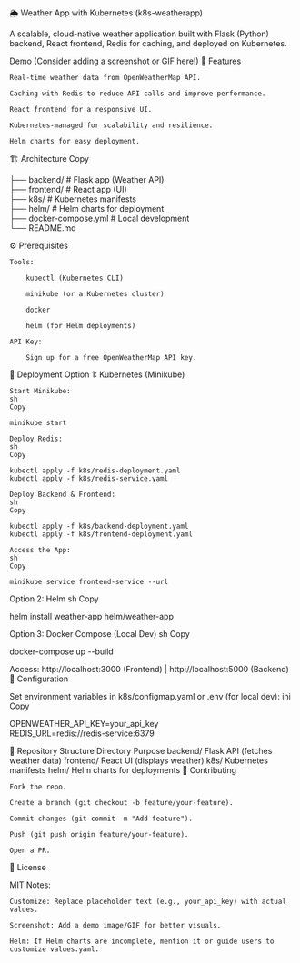 🌦️ Weather App with Kubernetes (k8s-weatherapp)

A scalable, cloud-native weather application built with Flask (Python) backend, React frontend, Redis for caching, and deployed on Kubernetes.

Demo (Consider adding a screenshot or GIF here!)
📌 Features

    Real-time weather data from OpenWeatherMap API.

    Caching with Redis to reduce API calls and improve performance.

    React frontend for a responsive UI.

    Kubernetes-managed for scalability and resilience.

    Helm charts for easy deployment.

🏗️ Architecture
Copy

├── backend/           # Flask app (Weather API)  
├── frontend/          # React app (UI)  
├── k8s/               # Kubernetes manifests  
├── helm/              # Helm charts for deployment  
├── docker-compose.yml # Local development  
└── README.md  

⚙️ Prerequisites

    Tools:

        kubectl (Kubernetes CLI)

        minikube (or a Kubernetes cluster)

        docker

        helm (for Helm deployments)

    API Key:

        Sign up for a free OpenWeatherMap API key.

🚀 Deployment
Option 1: Kubernetes (Minikube)

    Start Minikube:
    sh
    Copy

    minikube start  

    Deploy Redis:
    sh
    Copy

    kubectl apply -f k8s/redis-deployment.yaml  
    kubectl apply -f k8s/redis-service.yaml  

    Deploy Backend & Frontend:
    sh
    Copy

    kubectl apply -f k8s/backend-deployment.yaml  
    kubectl apply -f k8s/frontend-deployment.yaml  

    Access the App:
    sh
    Copy

    minikube service frontend-service --url  

Option 2: Helm
sh
Copy

helm install weather-app helm/weather-app  

Option 3: Docker Compose (Local Dev)
sh
Copy

docker-compose up --build  

Access: http://localhost:3000 (Frontend) | http://localhost:5000 (Backend)
🔧 Configuration

Set environment variables in k8s/configmap.yaml or .env (for local dev):
ini
Copy

OPENWEATHER_API_KEY=your_api_key  
REDIS_URL=redis://redis-service:6379  

📂 Repository Structure
Directory	Purpose
backend/	Flask API (fetches weather data)
frontend/	React UI (displays weather)
k8s/	Kubernetes manifests
helm/	Helm charts for deployments
🤝 Contributing

    Fork the repo.

    Create a branch (git checkout -b feature/your-feature).

    Commit changes (git commit -m "Add feature").

    Push (git push origin feature/your-feature).

    Open a PR.

📜 License

MIT
Notes:

    Customize: Replace placeholder text (e.g., your_api_key) with actual values.

    Screenshot: Add a demo image/GIF for better visuals.

    Helm: If Helm charts are incomplete, mention it or guide users to customize values.yaml.
